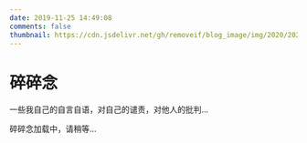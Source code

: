 ```yaml
---
date: 2019-11-25 14:49:08
comments: false
thumbnail: https://cdn.jsdelivr.net/gh/removeif/blog_image/img/2020/20201030170800.png
---
```

<div class = "text-center"><h1>碎碎念</h1></div><div class = "text-tips">

一些我自己的自言自语，对自己的谴责，对他人的批判...
<div id="comment-container1"><div class="text-tips">碎碎念加载中，请稍等...</div></div>
<link rel="stylesheet" href="https://cdnjs.loli.net/ajax/libs/gitalk/1.6.0/gitalk.css"/>
<script>
    $.getScript("/js/gitalk_self.min.js", function () {
        var gitalk = new Gitalk({
            clientID: 'd6ee81786970e2398257',
            clientSecret: '7108f908bdd0b4524e7411ef878b6a9b7374c0aa',
            id: '666666',
            repo: 'blog',
            owner: 'jaakko0625',
            admin: "jaakko0625",
            createIssueManually: true,
            distractionFreeMode: false
        });
        gitalk.render('comment-container1');
    });
</script>